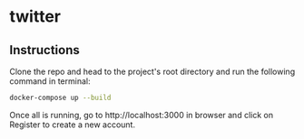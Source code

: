 # twitter

## Instructions

Clone the repo and head to the project's root directory and run the following command in terminal:

```bash
docker-compose up --build
```

Once all is running, go to http://localhost:3000 in browser and click on Register to create a new account.
